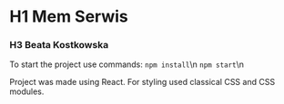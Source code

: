 # H1 Mem Serwis
### H3 Beata Kostkowska

To start the project use commands:
`npm install`\n
`npm start`\n

Project was made using React. For styling used classical CSS and CSS modules.